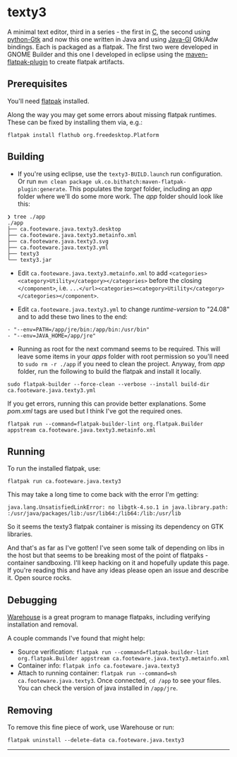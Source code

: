 # texty3

A minimal text editor, third in a series - the first in [C](https://github.com/CraigFoote/ca.footeware.c.texty), the second using [python-Gtk](https://github.com/CraigFoote/ca.footeware.py.texty2) and now this one written in Java and using [Java-GI](https://jwharm.github.io/java-gi/) Gtk/Adw bindings. Each is packaged as a flatpak. The first two were developed in GNOME Builder and this one I developed in eclipse using the [maven-flatpak-plugin](https://github.com/bithatch/maven-flatpak-plugin) to create flatpak artifacts.

## Prerequisites

You'll need [flatpak](https://flathub.org/setup) installed.

Along the way you may get some errors about missing flatpak runtimes. These can be fixed by installing them via, e.g.:

`flatpak install flathub org.freedesktop.Platform`

## Building

- If you're using eclipse, use the `texty3-BUILD.launch` run configuration. Or run `mvn clean package uk.co.bithatch:maven-flatpak-plugin:generate`. This populates the *target* folder, including an *app* folder where we'll do some more work. The *app* folder should look like this:

```
❯ tree ./app
./app
├── ca.footeware.java.texty3.desktop
├── ca.footeware.java.texty3.metainfo.xml
├── ca.footeware.java.texty3.svg
├── ca.footeware.java.texty3.yml
├── texty3
└── texty3.jar
```

- Edit `ca.footeware.java.texty3.metainfo.xml`  to add `<categories><category>Utility</category></categories>` before the closing `</component>`, i.e. `...</url><categories><category>Utility</category></categories></component>`. 


- Edit `ca.footeware.java.texty3.yml` to change *runtime-version* to "24.08" and to add these two lines to the end:

```
- "--env=PATH=/app/jre/bin:/app/bin:/usr/bin"
- "--env=JAVA_HOME=/app/jre"
```


- Running as root for the next command seems to be required. This will leave some items in your *apps* folder with root permission so you'll need to `sudo rm -r ./app` if you need to clean the project. Anyway, from *app* folder, run the following to build the flatpak and install it locally.


```
sudo flatpak-builder --force-clean --verbose --install build-dir ca.footeware.java.texty3.yml
```

If you get errors, running this can provide better explanations. Some *pom.xml* tags are used but I think I've got the required ones.

```
flatpak run --command=flatpak-builder-lint org.flatpak.Builder appstream ca.footeware.java.texty3.metainfo.xml
```

## Running

To run the installed flatpak, use:

```
flatpak run ca.footeware.java.texty3
```

This may take a long time to come back with the error I'm getting:

```
java.lang.UnsatisfiedLinkError: no libgtk-4.so.1 in java.library.path: :/usr/java/packages/lib:/usr/lib64:/lib64:/lib:/usr/lib
```

So it seems the texty3 flatpak container is missing its dependency on GTK libraries.

And that's as far as I've gotten! I've seen some talk of depending on libs in the host but that seems to be breaking most of the point of flatpaks - container sandboxing. I'll keep hacking on it and hopefully update this page. If you're reading this and have any ideas please open an issue and describe it. Open source rocks.


## Debugging

[Warehouse](https://flathub.org/apps/io.github.flattool.Warehouse) is a great program to manage flatpaks, including verifying installation and removal.

A couple commands I've found that might help:

- Source verification: `flatpak run --command=flatpak-builder-lint org.flatpak.Builder appstream ca.footeware.java.texty3.metainfo.xml`
- Container info: `flatpak info ca.footeware.java.texty3`
- Attach to running container: `flatpak run --command=sh ca.footeware.java.texty3`. Once connected, `cd /app` to see your files. You can check the version of java installed in `/app/jre`.

## Removing

To remove this fine piece of work, use Warehouse or run:

```
flatpak uninstall --delete-data ca.footeware.java.texty3
```

***
